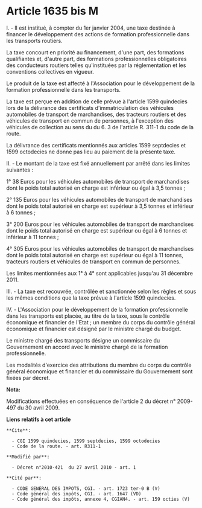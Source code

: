 # Article 1635 bis M

I. - Il est institué, à compter du 1er janvier 2004, une taxe destinée à financer le développement des actions de formation
professionnelle dans les transports routiers.

La taxe concourt en priorité au financement, d'une part, des formations qualifiantes et, d'autre part, des formations
professionnelles obligatoires des conducteurs routiers telles qu'instituées par la réglementation et les conventions
collectives en vigueur.

Le produit de la taxe est affecté à l'Association pour le développement de la formation professionnelle dans les transports.

La taxe est perçue en addition de celle prévue à l'article 1599 quindecies lors de la délivrance des certificats
d'immatriculation des véhicules automobiles de transport de marchandises, des tracteurs routiers et des véhicules de
transport en commun de personnes, à l'exception des véhicules de collection au sens du du 6. 3 de l'article R. 311-1 du code
de la route.

La délivrance des certificats mentionnés aux articles 1599 septdecies et 1599 octodecies ne donne pas lieu au paiement de la
présente taxe.

II. - Le montant de la taxe est fixé annuellement par arrêté dans les limites suivantes :

1° 38 Euros pour les véhicules automobiles de transport de marchandises dont le poids total autorisé en charge est inférieur
ou égal à 3,5 tonnes ;

2° 135 Euros pour les véhicules automobiles de transport de marchandises dont le poids total autorisé en charge est supérieur
à 3,5 tonnes et inférieur à 6 tonnes ;

3° 200 Euros pour les véhicules automobiles de transport de marchandises dont le poids total autorisé en charge est supérieur
ou égal à 6 tonnes et inférieur à 11 tonnes ;

4° 305 Euros pour les véhicules automobiles de transport de marchandises dont le poids total autorisé en charge est supérieur
ou égal à 11 tonnes, tracteurs routiers et véhicules de transport en commun de personnes.

Les limites mentionnées aux 1° à 4° sont applicables jusqu'au 31 décembre 2011.

III. - La taxe est recouvrée, contrôlée et sanctionnée selon les règles et sous les mêmes conditions que la taxe prévue à
l'article 1599 quindecies.

IV. - L'Association pour le développement de la formation professionnelle dans les transports est placée, au titre de la
taxe, sous le contrôle économique et financier de l'Etat ; un membre du corps du contrôle général économique et financier est
désigné par le ministre chargé du budget.

Le ministre chargé des transports désigne un commissaire du Gouvernement en accord avec le ministre chargé de la formation
professionnelle.

Les modalités d'exercice des attributions du membre du corps du contrôle général économique et financier et du commissaire du
Gouvernement sont fixées par décret.

**Nota:**

Modifications effectuées en conséquence de l'article 2 du décret n° 2009-497 du 30 avril 2009.

**Liens relatifs à cet article**

	**Cite**:

	  - CGI 1599 quindecies, 1599 septdecies, 1599 octodecies
	  - Code de la route. - art. R311-1

	**Modifié par**:

	  - Décret n°2010-421  du 27 avril 2010 - art. 1

	**Cité par**:

	  - CODE GENERAL DES IMPOTS, CGI. - art. 1723 ter-0 B (V)
	  - Code général des impôts, CGI. - art. 1647 (VD)
	  - Code général des impôts, annexe 4, CGIAN4. - art. 159 octies (V)
